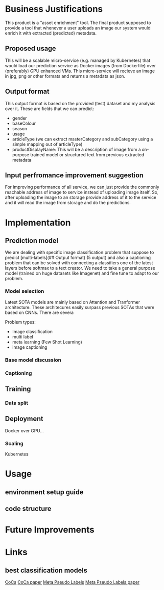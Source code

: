 # Business Justifications
This product is a "asset enrichment" tool.  The final product supposed to provide a tool that whenever a user uploads an image our system would enrich it with extracted (predicted) metadata. 
## Proposed usage
This will be a scalable micro-service (e.g. managed by Kubernetes) that would load our prediction service as Docker images (from Dockerfile) over (preferably) GPU enhanced VMs. This micro-service will recieve an image in jpg, png or other formats and returns a metadata as json. 
## Output format
This output format is based on the provided (test) dataset and my analysis over it. These are fields that we can predict:
- gender
- baseColour
- season
- usage
- articleType (we can extract masterCategory and subCategory using a simple mapping out of articleType)
- productDisplayName: This will be a description of image from a on-purpose trained model or structured text from previous extracted metadata

## Input perfromance improvement suggestion
For improving performance of all service, we can just provide the commonly reachable address of image to service instead of uploading image itself. So, after uploading the image to an storage provide address of it to the service and it will read the image from storage and do the predictions.  

# Implementation
## Prediction model
We are dealing with specific image classification problem that suppose to predict [multi-labels](## Output format) (5 output) and also a captioning problem that can be solved with connecting a classifiers one of the latest layers before softmax to a text creator. We need to take a general purpose model (trained on huge datasets like Imagenet) and fine tune to adapt to our problem.

### Model selection


Latest SOTA models are mainly based on Attention and Tranformer architecture. These architecures easily surpass previous SOTAs that were based on CNNs. There are severa


Problem types: 
- Image classification
- multi label
- meta learning (Few Shot Learning)
- image captioning
### Base model discussion
### Captioning
## Training
### Data split
### 
## Deployment
Docker over GPU...
### Scaling
Kubernetes

# Usage
## environment setup guide
## code structure
# Future Improvements

# Links
## best classification models
[CoCa](https://paperswithcode.com/paper/coca-contrastive-captioners-are-image-text)
[CoCa paper](https://arxiv.org/pdf/2205.01917v2)
[Meta Pseudo Labels](https://paperswithcode.com/paper/meta-pseudo-labels)
[Meta Pseudo Labels paper](https://arxiv.org/pdf/2003.10580v4)